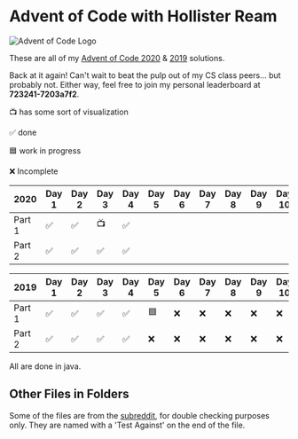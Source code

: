 # Advent of Code with Hollister Ream

![Advent of Code Logo](https://raw.githubusercontent.com/Hollikill/AdventOfCode2019/master/Images/Icon.png)

These are all of my [Advent of Code 2020](https://adventofcode.com/2020 "Advent of Code 2020") & [2019](https://adventofcode.com/2019 "Advent of Code 2019") solutions.

Back at it again! Can't wait to beat the pulp out of my CS class peers... but probably not. Either way, feel free to join my personal leaderboard at **723241-7203a7f2**.

📺 has some sort of visualization

✅ done

🟦 work in progress

❌ Incomplete

| 2020   | Day 1 | Day 2 | Day 3 | Day 4 | Day 5 | Day 6 | Day 7 | Day 8 | Day 9 | Day 10 | Day 11 | Day 12 | Day 13 | Day 14 | Day 15 | Day 16 | Day 17 | Day 18 | Day 19 | Day 20 | Day 21 | Day 22 | Day 23 | Day 24 | Day 25 |
| ------ | ----- | ----- | ----- | ----- | ----- | ----- | ----- | ----- | ----- | ------ | ------ | ------ | ------ | ------ | ------ | ------ | ------ | ------ | ------ | ------ | ------ | ------ | ------ | ------ | ------ |
| Part 1 | ✅     | ✅     | 📺     | ✅     |       |       |       |       |       |        |        |        |        |        |        |        |        |        |        |        |        |        |        |        |        |
| Part 2 | ✅     | ✅     | ✅     | ✅     |       |       |       |       |       |        |        |        |        |        |        |        |        |        |        |        |        |        |        |        |        |

| 2019   | Day 1 | Day 2 | Day 3 | Day 4 | Day 5 | Day 6 | Day 7 | Day 8 | Day 9 | Day 10 | Day 11 | Day 12 | Day 13 | Day 14 | Day 15 | Day 16 | Day 17 | Day 18 | Day 19 | Day 20 | Day 21 | Day 22 | Day 23 | Day 24 | Day 25 |
| ------ | ----- | ----- | ----- | ----- | ----- | ----- | ----- | ----- | ----- | ------ | ------ | ------ | ------ | ------ | ------ | ------ | ------ | ------ | ------ | ------ | ------ | ------ | ------ | ------ | ------ |
| Part 1 | ✅     | ✅     | ✅     | ✅     | 🟦     | ❌     | ❌     | ❌     | ❌     | ❌      | ❌      | ❌      | ❌      | ❌      | ❌      | ❌      | ❌      | ❌      | ❌      | ❌      | ❌      | ❌      | ❌      | ❌      | ❌      |
| Part 2 | ✅     | ✅     | ✅     | ✅     | ❌     | ❌     | ❌     | ❌     | ❌     | ❌      | ❌      | ❌      | ❌      | ❌      | ❌      | ❌      | ❌      | ❌      | ❌      | ❌      | ❌      | ❌      | ❌      | ❌      | ❌      |

All are done in java.

## Other Files in Folders

Some of the files are from the [subreddit](https://www.reddit.com/r/adventofcode/ "r/adventofcode"), for double checking purposes only. They are named with a 'Test Against' on the end of the file.
